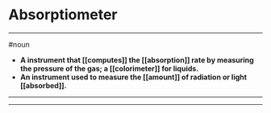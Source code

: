 # Absorptiometer
---
#noun
- **A instrument that [[computes]] the [[absorption]] rate by measuring the pressure of the gas; a [[colorimeter]] for liquids.**
- **An instrument used to measure the [[amount]] of radiation or light [[absorbed]].**
---
---
